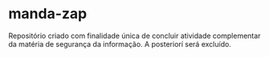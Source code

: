 # manda-zap
Repositório criado com finalidade única de concluir atividade complementar da matéria de segurança da informação. A posteriorí será excluído.
